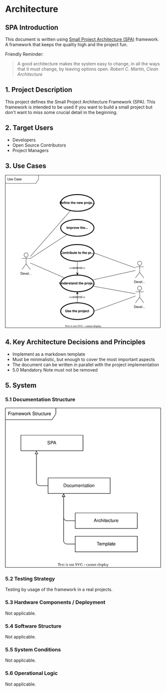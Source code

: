 # Architecture

## SPA Introduction

This document is written using [Small Project Architecture (SPA)](https://github.com/an-dr/spa) framework. A framework that keeps the quality high and the project fun.

Friendly Reminder:

> A good architecture makes the system easy to change, in all the ways that it must change, by leaving options open.
> *Robert C. Martin, Clean Architecture*

## 1. Project Description

This project defines the Small Project Architecture Framework (SPA). This framework is intended to be used if you want to build a small project but don't want to miss some crucial detail in the beginning.

## 2. Target Users

- Developers
- Open Source Contributors
- Project Managers

## 3. Use Cases

![usecase](arch_usecase.drawio.svg)

## 4. Key Architecture Decisions and Principles

- Implement as a markdown template
- Must be minimalistic, but enough to cover the most important aspects
- The document can be written in parallel with the project implementation
- 5.0 Mandatory Note  must not be removed

## 5. System

### 5.1 Documentation Structure

![struct](arch_struct.drawio.svg)

### 5.2 Testing Strategy

Testing by usage of the framework in a real projects.

### 5.3 Hardware Components / Deployment

Not applicable.

### 5.4 Software Structure

Not applicable.

### 5.5 System Conditions

Not applicable.

### 5.6 Operational Logic

Not applicable.
